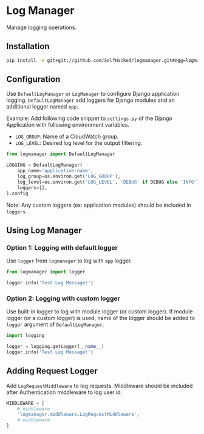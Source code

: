 # Log Manager
Manage logging operations.


## Installation

```bash
pip install -e git+git://github.com/SelfHacked/logmanager.git#egg=logmanager
```

## Configuration

Use `DefaultLogManager` or `LogManager` to configure Django application logging. `DefaultLogManager` add loggers for Django modules and an additional logger named `app`.

Example:
Add following code snippet to `settings.py` of the Django Application with following environment variables. 
- `LOG_GROUP`: Name of a CloudWatch group.
- `LOG_LEVEL`: Desired log level for the output filtering.

```python
from logmanager import DefaultLogManager

LOGGING = DefaultLogManager(
    app_name='application-name',
    log_group=os.environ.get('LOG_GROUP'),
    log_level=os.environ.get('LOG_LEVEL', 'DEBUG' if DEBUG else 'INFO'),
    loggers=[],
).config

```

Note: Any custom loggers (ex: application modules) should be included in `loggers`. 

## Using Log Manager

### Option 1: Logging with default logger

Use `logger` from `logmanager` to log with `app` logger.

```python
from logmanager import logger

logger.info('Test Log Message!')
```

### Option 2: Logging with custom logger

Use built-in logger to log with module logger (or custom logger). If module logger (or a custom logger) is used, name of the logger should be added to `logger` argument of `DefaultLogManager`.

```python
import logging

logger = logging.getLogger(__name__)
logger.info('Test Log Message!')
```

## Adding Request Logger

Add `LogRequestMiddleware` to log requests. Middleware should be included after Authentication middleware to log user id.

```python
MIDDLEWARE = [
    # middleware
    'logmanager.middleware.LogRequestMiddleware',
    # middleware
]
```
